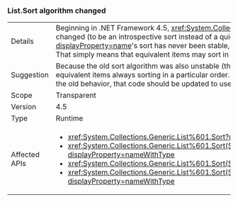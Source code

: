 ### List.Sort algorithm changed


|   |   |
|---|---|
|Details|Beginning in .NET Framework 4.5, <xref:System.Collections.Generic.List%601?displayProperty=name>'s sort algorithm has changed (to be an introspective sort instead of a quick sort). <xref:System.Collections.Generic.List%601?displayProperty=name>'s sort has never been stable, but this change may cause different scenarios to sort in unstable ways. That simply means that equivalent items may sort in different orders in subsequent calls of the API.|
|Suggestion|Because the old sort algorithm was also unstable (though in slightly different ways), there should be no code that depends on equivalent items always sorting in a particular order. If there are instances of code depending upon that and being lucky with the old behavior, that code should be updated to use a comparer that will deterministically sort the items in the desired order.|
|Scope|Transparent|
|Version|4.5|
|Type|Runtime|
|Affected APIs|<ul><li><xref:System.Collections.Generic.List%601.Sort?displayProperty=nameWithType></li><li><xref:System.Collections.Generic.List%601.Sort(System.Collections.Generic.IComparer{%600})?displayProperty=nameWithType></li><li><xref:System.Collections.Generic.List%601.Sort(System.Comparison{%600})?displayProperty=nameWithType></li><li><xref:System.Collections.Generic.List%601.Sort(System.Int32,System.Int32,System.Collections.Generic.IComparer{%600})?displayProperty=nameWithType></li></ul>|

